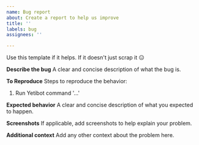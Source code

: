 ```yaml
---
name: Bug report
about: Create a report to help us improve
title: ''
labels: bug
assignees: ''

---
```


Use this template if it helps. If it doesn't just scrap it 😑

**Describe the bug**
A clear and concise description of what the bug is.

**To Reproduce**
Steps to reproduce the behavior:
1. Run Yetibot command '...'

**Expected behavior**
A clear and concise description of what you expected to happen.

**Screenshots**
If applicable, add screenshots to help explain your problem.

**Additional context**
Add any other context about the problem here.

